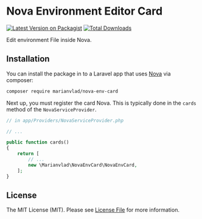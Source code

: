 # Nova Environment Editor Card

[![Latest Version on Packagist](https://img.shields.io/packagist/v/marianvlad/nova-env-card.svg?style=flat-square)](https://packagist.org/packages/marianvlad/nova-env-card)
[![Total Downloads](https://img.shields.io/packagist/dt/marianvlad/nova-env-card.svg?style=flat-square)](https://packagist.org/packages/marianvlad/nova-env-card)

Edit environment File inside Nova.

## Installation

You can install the package in to a Laravel app that uses [Nova](https://nova.laravel.com) via composer:

```bash
composer require marianvlad/nova-env-card
```

Next up, you must register the card Nova. This is typically done in the `cards` method of the `NovaServiceProvider`.

```php
// in app/Providers/NovaServiceProvider.php

// ...

public function cards()
{
    return [
        // ...
        new \Marianvlad\NovaEnvCard\NovaEnvCard,
    ];
}
```

## License

The MIT License (MIT). Please see [License File](LICENSE.md) for more information.